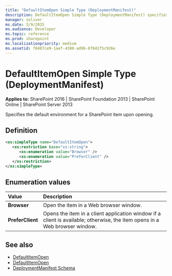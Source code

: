 ```yaml
---
title: "DefaultItemOpen Simple Type (DeploymentManifest)"
description: DefaultItemOpen Simple Type (DeploymentManifest) specifies the default environment for a SharePoint item upon opening.
manager: soliver
ms.date: 3/9/2015
ms.audience: Developer
ms.topic: reference
ms.prod: sharepoint
ms.localizationpriority: medium
ms.assetid: f8487ce9-1aef-4380-ad96-6f841f5c926e
---
```


# DefaultItemOpen Simple Type (DeploymentManifest)
  
**Applies to:** SharePoint 2016 | SharePoint Foundation 2013 | SharePoint Online | SharePoint Server 2013 
  
Specifies the default environment for a SharePoint item upon opening.

## Definition

```XML
<xs:simpleType name="DefaultItemOpen">
   <xs:restriction base="xs:string">
      <xs:enumeration value="Browser" />
      <xs:enumeration value="PreferClient" />
   </xs:restriction>
</xs:simpleType>

```

## Enumeration values

|**Value**|**Description**|
|:-----|:-----|
|**Browser** <br/> |Open the item in a Web browser window.  <br/> |
|**PreferClient** <br/> |Opens the item in a client application window if a client is available; otherwise, the item opens in a Web browser window.  <br/> |
   
## See also

- [DefaultItemOpen](https://msdn.microsoft.com/library/Microsoft.SharePoint.SPList.DefaultItemOpen.aspx)
- [DefaultItemOpen](https://msdn.microsoft.com/library/Microsoft.SharePoint.DefaultItemOpen.aspx)
- [DeploymentManifest Schema](deploymentmanifest-schema.md)

